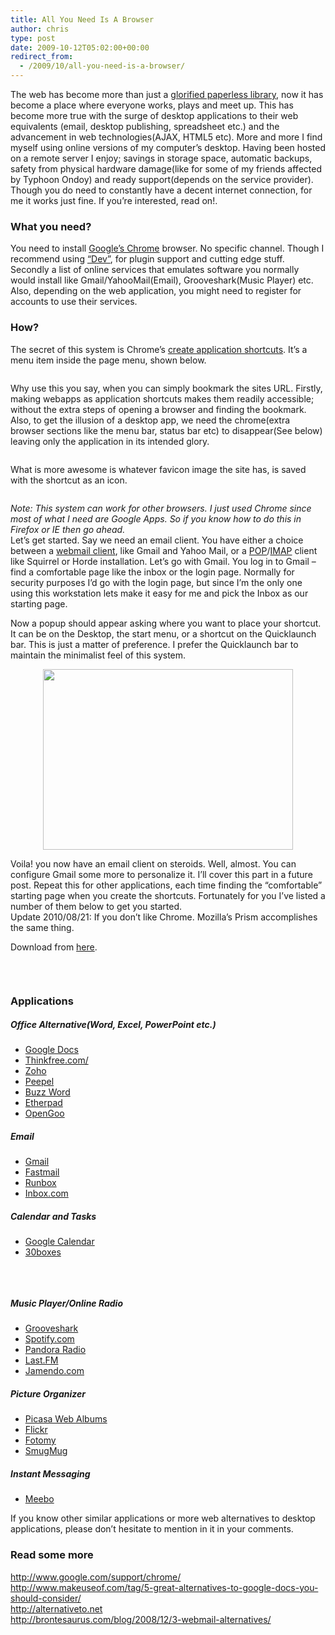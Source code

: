 ```yaml
---
title: All You Need Is A Browser
author: chris
type: post
date: 2009-10-12T05:02:00+00:00
redirect_from:
  - /2009/10/all-you-need-is-a-browser/
---
```


The web has become more than just a <a href="http://www.ipl.org/" target="_blank">glorified paperless library</a>, now it has become a place where everyone works, plays and meet up. This has become more true with the surge of desktop applications to their web equivalents (email, desktop publishing, spreadsheet etc.) and the advancement in web technologies(AJAX, HTML5 etc). More and more I find myself using online versions of my computer&#8217;s desktop. Having been hosted on a remote server I enjoy; savings in storage space, automatic backups, safety from physical hardware damage(like for some of my friends affected by Typhoon Ondoy) and ready support(depends on the service provider). Though you do need to constantly have a decent internet connection, for me it works just fine. If you&#8217;re interested, read on!.

<!--more-->

### What you need?

You need to install <a href="http://www.google.com/chrome" target="_blank">Google&#8217;s Chrome</a> browser. No specific channel. Though I recommend using <a href="http://dev.chromium.org/getting-involved/dev-channel" target="_blank">&#8220;Dev&#8221;</a>, for plugin support and cutting edge stuff. Secondly a list of online services that emulates software you normally would install like Gmail/YahooMail(Email), Grooveshark(Music Player) etc. Also, depending on the web application, you might need to register for accounts to use their services.

### How?

The secret of this system is Chrome&#8217;s <a href="http://www.google.com/support/chrome/bin/answer.py?hl=en&answer=95710" target="_blank">create application shortcuts</a>. It&#8217;s a menu item inside the page menu, shown below.

<div style="clear: both; text-align: center;">
  <a style="margin-left: 1em; margin-right: 1em;" href="http://3.bp.blogspot.com/_BBS5bkzuLXM/StH9Kkvps7I/AAAAAAAADJ8/bms9XUcHG5I/s1600-h/potatokorner-build-workstation-using-chrome-gmail-step1.PNG" target="_blank"><img src="http://3.bp.blogspot.com/_BBS5bkzuLXM/StH9Kkvps7I/AAAAAAAADJ8/bms9XUcHG5I/s400/potatokorner-build-workstation-using-chrome-gmail-step1.PNG" alt="" border="0" /></a>
</div>

Why use this you say, when you can simply bookmark the sites URL. Firstly, making webapps as application shortcuts makes them readily accessible; without the extra steps of opening a browser and finding the bookmark. Also, to get the illusion of a desktop app, we need the chrome(extra browser sections like the menu bar, status bar etc) to disappear(See below) leaving only the application in its intended glory.

<div style="clear: both; text-align: center;">
  <a style="margin-left: 1em; margin-right: 1em;" href="http://4.bp.blogspot.com/_BBS5bkzuLXM/StJoSaWGMfI/AAAAAAAADKc/GqIOV1K0_64/s1600-h/potatokorner-chromeless-window.PNG" target="_blank"><img src="http://4.bp.blogspot.com/_BBS5bkzuLXM/StJoSaWGMfI/AAAAAAAADKc/GqIOV1K0_64/s400/potatokorner-chromeless-window.PNG" alt="" border="0" /></a>
</div>

What is more awesome is whatever favicon image the site has, is saved with the shortcut as an icon.

<div style="clear: both; text-align: center;">
  <a style="margin-left: 1em; margin-right: 1em;" href="http://3.bp.blogspot.com/_BBS5bkzuLXM/StLytRz5lOI/AAAAAAAADKk/F4DfqmZNzPk/s1600-h/potatokorner-shortcuticons.PNG" target="_blank"><img src="http://3.bp.blogspot.com/_BBS5bkzuLXM/StLytRz5lOI/AAAAAAAADKk/F4DfqmZNzPk/s400/potatokorner-shortcuticons.PNG" alt="" border="0" /></a>
</div>

_Note: This system can work for other browsers. I just used Chrome since most of what I need are Google Apps. So if you know how to do this in Firefox or IE then go ahead._  
Let&#8217;s get started. Say we need an email client. You have either a choice between a <a href="http://en.wikipedia.org/wiki/Webmail" target="_blank">webmail client</a>, like Gmail and Yahoo Mail, or a <a href="http://en.wikipedia.org/wiki/Post_Office_Protocol" target="_blank">POP</a>/<a href="http://en.wikipedia.org/wiki/IMAP" target="_blank">IMAP</a> client like Squirrel or Horde installation. Let&#8217;s go with Gmail. You log in to Gmail &#8211; find a comfortable page like the inbox or the login page. Normally for security purposes I&#8217;d go with the login page, but since I&#8217;m the only one using this workstation lets make it easy for me and pick the Inbox as our starting page.

Now a popup should appear asking where you want to place your shortcut. It can be on the Desktop, the start menu, or a shortcut on the Quicklaunch bar. This is just a matter of preference. I prefer the Quicklaunch bar to maintain the minimalist feel of this system.

<div style="clear: both; text-align: center;">
  <a style="margin-left: 1em; margin-right: 1em;" href="http://1.bp.blogspot.com/_BBS5bkzuLXM/StH9X1KKHVI/AAAAAAAADKE/vX_2bLjktWg/s1600-h/potatokorner-build-workstation-using-chrome-gmail-step2.PNG" target="_blank"><img src="http://1.bp.blogspot.com/_BBS5bkzuLXM/StH9X1KKHVI/AAAAAAAADKE/vX_2bLjktWg/s400/potatokorner-build-workstation-using-chrome-gmail-step2.PNG" alt="" width="400" height="289" border="0" /></a>
</div>

Voila! you now have an email client on steroids. Well, almost. You can configure Gmail some more to personalize it. I&#8217;ll cover this part in a future post. Repeat this for other applications, each time finding the &#8220;comfortable&#8221; starting page when you create the shortcuts. Fortunately for you I&#8217;ve listed a number of them below to get you started.  
Update 2010/08/21: If you don&#8217;t like Chrome. Mozilla&#8217;s Prism accomplishes the same thing.

Download from [here][1].

<div style="clear: both; text-align: center;">
  <a style="margin-left: 1em; margin-right: 1em;" href="http://4.bp.blogspot.com/_BBS5bkzuLXM/StIAUDMLqzI/AAAAAAAADKM/ynVMoh_LERA/s1600-h/potatokorner-build-workstation-using-chrome-gmail-step3.PNG" target="_blank"><img src="http://4.bp.blogspot.com/_BBS5bkzuLXM/StIAUDMLqzI/AAAAAAAADKM/ynVMoh_LERA/s400/potatokorner-build-workstation-using-chrome-gmail-step3.PNG" alt="" border="0" /></a>
</div>

&nbsp;

### Applications

##### Office Alternative(Word, Excel, PowerPoint etc.)

- <a href="http://docs.google.com/" target="_blank">Google Docs</a>
- <a href="http://www.thinkfree.com/" target="_blank">Thinkfree.com/</a>
- <a href="http://www.zoho.com/" target="_blank">Zoho</a>
- <a href="http://www.peepel.com/" target="_blank">Peepel</a>
- <a href="http://www.adobe.com/acom/buzzword/" target="_blank">Buzz Word</a>
- <a href="http://etherpad.com/" target="_blank">Etherpad</a>
- <a href="http://opengoo.org/" target="_blank">OpenGoo</a>

##### Email

- <a href="https://mail.google.com/" target="_blank">Gmail</a>
- <a href="http://www.fastmail.fm/" target="_blank">Fastmail</a>
- <a href="http://www.runbox.com/" target="_blank">Runbox</a>
- <a href="https://www.inbox.com/login.aspx?gdi=true" target="_blank">Inbox.com</a>

##### Calendar and Tasks

- <a href="https://www.google.com/calendar/render?tab=mc" target="_blank">Google Calendar</a>
- <a href="http://30boxes.com/" target="_blank">30boxes</a>

&nbsp;

<div style="clear: both; text-align: center;">
  <a style="margin-left: 1em; margin-right: 1em;" href="http://1.bp.blogspot.com/_BBS5bkzuLXM/StIA2TK7ZmI/AAAAAAAADKU/LHeRsPt_Fxs/s1600-h/potatokorner-30boxes.PNG" target="_blank"><img src="http://1.bp.blogspot.com/_BBS5bkzuLXM/StIA2TK7ZmI/AAAAAAAADKU/LHeRsPt_Fxs/s400/potatokorner-30boxes.PNG" alt="" border="0" /></a>
</div>

##### Music Player/Online Radio

- <a href="http://listen.grooveshark.com/" target="_blank">Grooveshark</a>
- <a href="http://spotify.com/" target="_blank">Spotify.com</a>
- <a href="http://www.pandora.com/" target="_blank">Pandora Radio</a>
- <a href="http://www.last.fm/" target="_blank">Last.FM</a>
- <a href="http://www.jamendo.com/en/" target="_blank">Jamendo.com</a>

##### Picture Organizer

- <a href="http://picasaweb.google.com/home" target="_blank">Picasa Web Albums</a>
- <a href="http://www.flickr.com/" target="_blank">Flickr</a>
- <a href="http://www.fotonomy.com/" target="_blank">Fotomy</a>
- <a href="http://www.smugmug.com/" target="_blank">SmugMug</a>

##### Instant Messaging

- <a href="http://meebo.com/home" target="_blank">Meebo</a>

If you know other similar applications or more web alternatives to desktop applications, please don&#8217;t hesitate to mention in it in your comments.

### Read some more

<a href="http://www.google.com/support/chrome/" target="_blank">http://www.google.com/support/chrome/</a>  
<a href="http://www.makeuseof.com/tag/5-great-alternatives-to-google-docs-you-should-consider/" target="_blank">http://www.makeuseof.com/tag/5-great-alternatives-to-google-docs-you-should-consider/</a>  
<a href="http://alternativeto.net/" target="_blank">http://alternativeto.net</a>  
<a href="http://brontesaurus.com/blog/2008/12/3-webmail-alternatives/" target="_blank">http://brontesaurus.com/blog/2008/12/3-webmail-alternatives/</a>

[1]: http://prism.mozillalabs.com/
